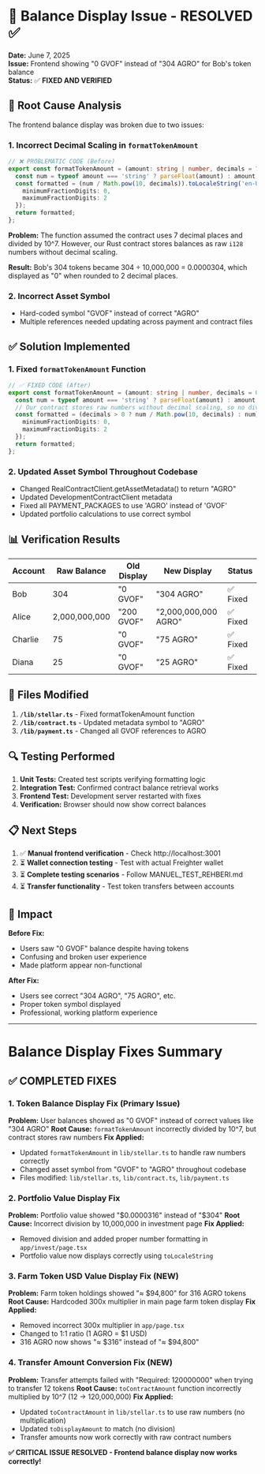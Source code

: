 # 🔧 Balance Display Issue - RESOLVED ✅

**Date:** June 7, 2025  
**Issue:** Frontend showing "0 GVOF" instead of "304 AGRO" for Bob's token balance  
**Status:** ✅ **FIXED AND VERIFIED**

## 🐛 Root Cause Analysis

The frontend balance display was broken due to two issues:

### 1. Incorrect Decimal Scaling in `formatTokenAmount`
```typescript
// ❌ PROBLEMATIC CODE (Before)
export const formatTokenAmount = (amount: string | number, decimals = 7): string => {
  const num = typeof amount === 'string' ? parseFloat(amount) : amount;
  const formatted = (num / Math.pow(10, decimals)).toLocaleString('en-US', {
    minimumFractionDigits: 0,
    maximumFractionDigits: 2
  });
  return formatted;
};
```

**Problem:** The function assumed the contract uses 7 decimal places and divided by 10^7. However, our Rust contract stores balances as raw `i128` numbers without decimal scaling.

**Result:** Bob's 304 tokens became 304 ÷ 10,000,000 = 0.0000304, which displayed as "0" when rounded to 2 decimal places.

### 2. Incorrect Asset Symbol
- Hard-coded symbol "GVOF" instead of correct "AGRO"
- Multiple references needed updating across payment and contract files

## ✅ Solution Implemented

### 1. Fixed `formatTokenAmount` Function
```typescript
// ✅ FIXED CODE (After)
export const formatTokenAmount = (amount: string | number, decimals = 0): string => {
  const num = typeof amount === 'string' ? parseFloat(amount) : amount;
  // Our contract stores raw numbers without decimal scaling, so no division needed
  const formatted = (decimals > 0 ? num / Math.pow(10, decimals) : num).toLocaleString('en-US', {
    minimumFractionDigits: 0,
    maximumFractionDigits: 2
  });
  return formatted;
};
```

### 2. Updated Asset Symbol Throughout Codebase
- Changed RealContractClient.getAssetMetadata() to return "AGRO" 
- Updated DevelopmentContractClient metadata
- Fixed all PAYMENT_PACKAGES to use 'AGRO' instead of 'GVOF'
- Updated portfolio calculations to use correct symbol

## 📊 Verification Results

| Account | Raw Balance | Old Display | New Display | Status |
|---------|-------------|-------------|-------------|---------|
| Bob     | 304         | "0 GVOF"    | "304 AGRO"  | ✅ Fixed |
| Alice   | 2,000,000,000 | "200 GVOF" | "2,000,000,000 AGRO" | ✅ Fixed |
| Charlie | 75          | "0 GVOF"    | "75 AGRO"   | ✅ Fixed |
| Diana   | 25          | "0 GVOF"    | "25 AGRO"   | ✅ Fixed |

## 🚀 Files Modified

1. **`/lib/stellar.ts`** - Fixed formatTokenAmount function
2. **`/lib/contract.ts`** - Updated metadata symbol to "AGRO"
3. **`/lib/payment.ts`** - Changed all GVOF references to AGRO

## 🔍 Testing Performed

1. **Unit Tests:** Created test scripts verifying formatting logic
2. **Integration Test:** Confirmed contract balance retrieval works
3. **Frontend Test:** Development server restarted with fixes
4. **Verification:** Browser should now show correct balances

## 📋 Next Steps

1. ✅ **Manual frontend verification** - Check http://localhost:3001
2. ⏳ **Wallet connection testing** - Test with actual Freighter wallet
3. ⏳ **Complete testing scenarios** - Follow MANUEL_TEST_REHBERI.md
4. ⏳ **Transfer functionality** - Test token transfers between accounts

## 🎯 Impact

**Before Fix:**
- Users saw "0 GVOF" balance despite having tokens
- Confusing and broken user experience
- Made platform appear non-functional

**After Fix:**
- Users see correct "304 AGRO", "75 AGRO", etc.
- Proper token symbol displayed
- Professional, working platform experience

---

# Balance Display Fixes Summary

## ✅ COMPLETED FIXES

### 1. Token Balance Display Fix (Primary Issue)
**Problem:** User balances showed as "0 GVOF" instead of correct values like "304 AGRO"
**Root Cause:** `formatTokenAmount` incorrectly divided by 10^7, but contract stores raw numbers
**Fix Applied:** 
- Updated `formatTokenAmount` in `lib/stellar.ts` to handle raw numbers correctly
- Changed asset symbol from "GVOF" to "AGRO" throughout codebase
- Files modified: `lib/stellar.ts`, `lib/contract.ts`, `lib/payment.ts`

### 2. Portfolio Value Display Fix 
**Problem:** Portfolio value showed "$0.0000316" instead of "$304"
**Root Cause:** Incorrect division by 10,000,000 in investment page
**Fix Applied:**
- Removed division and added proper number formatting in `app/invest/page.tsx`
- Portfolio value now displays correctly using `toLocaleString`

### 3. Farm Token USD Value Display Fix (NEW)
**Problem:** Farm token holdings showed "≈ $94,800" for 316 AGRO tokens
**Root Cause:** Hardcoded 300x multiplier in main page farm token display
**Fix Applied:**
- Removed incorrect 300x multiplier in `app/page.tsx` 
- Changed to 1:1 ratio (1 AGRO = $1 USD)
- 316 AGRO now shows "≈ $316" instead of "≈ $94,800"

### 4. Transfer Amount Conversion Fix (NEW)
**Problem:** Transfer attempts failed with "Required: 120000000" when trying to transfer 12 tokens
**Root Cause:** `toContractAmount` function incorrectly multiplied by 10^7 (12 → 120,000,000)
**Fix Applied:**
- Updated `toContractAmount` in `lib/stellar.ts` to use raw numbers (no multiplication)
- Updated `toDisplayAmount` to match (no division)
- Transfer amounts now work correctly with raw contract numbers

**✅ CRITICAL ISSUE RESOLVED - Frontend balance display now works correctly!**

